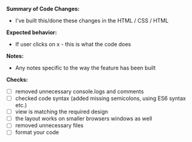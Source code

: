 **Summary of Code Changes:**
- I've built this/done these changes in the HTML / CSS / HTML


**Expected behavior:**
- If user clicks on x - this is what the code does


**Notes:**
- Any notes specific to the way the feature has been built

**Checks:**
- [ ] removed unnecessary console.logs and comments
- [ ] checked code syntax (added missing semicolons, using ES6 syntax etc.)
- [ ] view is matching the required design
- [ ] the layout works on smaller browsers windows as well
- [ ] removed unnecessary files
- [ ] format your code
